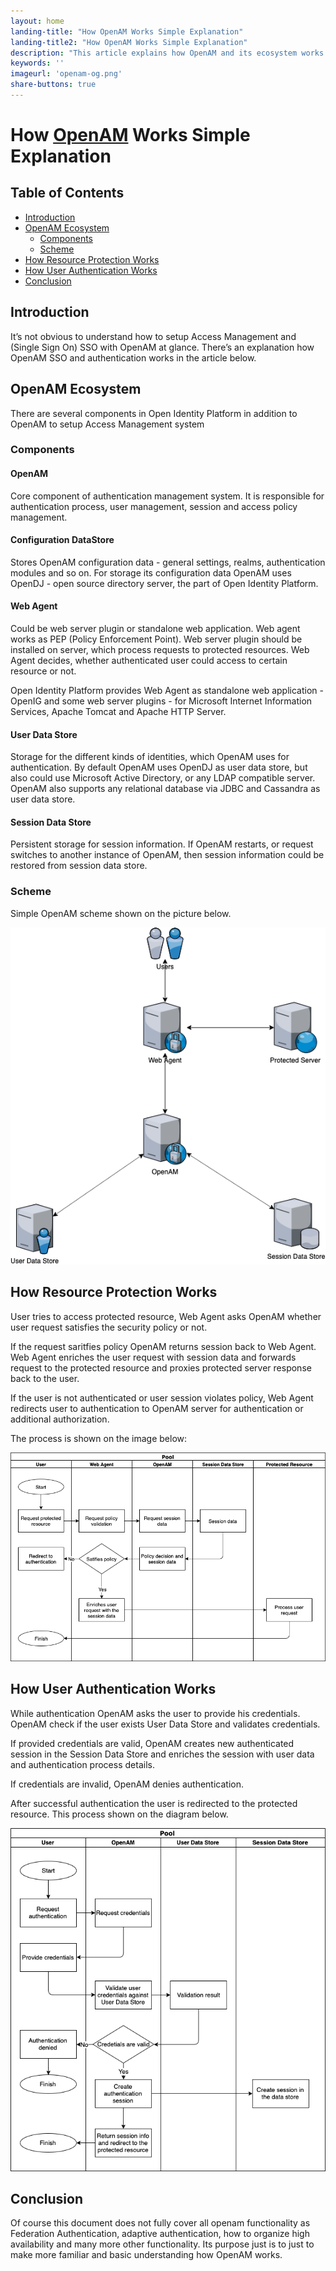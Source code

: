 ```yaml
---
layout: home
landing-title: "How OpenAM Works Simple Explanation"
landing-title2: "How OpenAM Works Simple Explanation"
description: "This article explains how OpenAM and its ecosystem works in a very simple way"
keywords: ''
imageurl: 'openam-og.png'
share-buttons: true
---
```


<h1>How <a href="https://github.com/OpenIdentityPlatform/OpenAM">OpenAM</a> Works Simple Explanation</h1> 

## Table of Contents
- [Introduction](#introduction)
- [OpenAM Ecosystem](#openam-ecosystem)
  * [Components](#components)
  * [Scheme](#scheme)
- [How Resource Protection Works](#how-resource-protection-works)
- [How User Authentication Works](#how-user-authentication-works)
- [Conclusion](#conclusion)

## Introduction
It’s not obvious to understand how to setup Access Management and (Single Sign On) SSO with OpenAM at glance. There’s an explanation how OpenAM SSO and authentication works in the article below.

## OpenAM Ecosystem

There are several components in Open Identity Platform in addition to OpenAM to setup Access Management system
### Components
#### OpenAM
Core component of authentication management system. It is responsible for authentication process, user management, session and access policy management.

#### Configuration DataStore
Stores OpenAM configuration data - general settings, realms, authentication modules and so on. For storage its configuration data OpenAM uses OpenDJ - open source directory server, the part of Open Identity Platform.

#### Web Agent
Could be web server plugin or standalone web application. Web agent works as PEP (Policy Enforcement Point). Web server plugin should be installed on server, which process requests to protected resources. Web Agent decides, whether authenticated user could access to certain resource or not.

Open Identity Platform provides Web Agent as standalone web application - OpenIG and some web server plugins - for Microsoft Internet Information Services, Apache Tomcat and Apache HTTP Server.

#### User Data Store
Storage for the different kinds of identities, which OpenAM uses for authentication. By default OpenAM uses OpenDJ as user data store, but also could use Microsoft Active Directory, or any LDAP compatible server. OpenAM also supports any relational database via JDBC and Cassandra as user data store.

#### Session Data Store
Persistent storage for session information. If OpenAM restarts, or request switches to another instance of OpenAM, then session information could be restored from session data store.
### Scheme
Simple OpenAM scheme shown on the picture below.

![OpenAM Scheme](/assets/img/openam-simple/openam-scheme.png)

## How Resource Protection Works
User tries to access protected resource, Web Agent asks OpenAM whether user request satisfies the security policy or not.

If the request saritfies policy OpenAM returns session back to Web Agent. Web Agent enriches the user request with session data and forwards request to the protected resource and proxies protected server response back to the user.

If the user is not authenticated or user session violates policy, Web Agent redirects user to authentication to OpenAM server for authentication or additional authorization.

The process is shown on the image below:

![OpenAM Scheme](/assets/img/openam-simple/openam-protected-access.png)

## How User Authentication Works
While authentication OpenAM asks the user to provide his credentials. OpenAM check if the user exists User Data Store and validates credentials.

If provided credentials are valid, OpenAM creates new authenticated session in the Session Data Store and enriches the session with user data and authentication process details.

If credentials are invalid, OpenAM denies authentication.

After successful authentication the user is redirected to the protected resource.
This process shown on the diagram below.

![OpenAM Scheme](/assets/img/openam-simple/openam-authentication.png)

## Conclusion
Of course this document does not fully cover all openam functionality as Federation Authentication, adaptive authentication, how to organize high availability and many more other functionality. Its purpose just is to just to make more familiar and basic understanding how OpenAM works.
